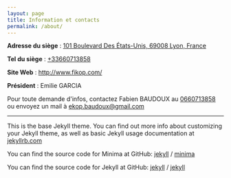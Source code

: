 ```yaml
---
layout: page
title: Information et contacts
permalink: /about/
---
```


**Adresse du siège** : <a href="https://www.openstreetmap.org/search?query=101%20Boulevard%20Des%20%C3%89tats-Unis%2C%2069008%20Lyon%2C%20France" target="_blank">101 Boulevard Des États-Unis, 69008 Lyon, France</a>

**Tel du siège** : [+33660713858](tel:"+33660713858")

**Site Web** : http://www.fikop.com/

**Président** : Emilie GARCIA

Pour toute demande d'infos, contactez Fabien BAUDOUX au [0660713858](tel:"+33660713858")
ou envoyez un mail à [ekop.baudoux@gmail.com](mailto:ekop.baudoux@gmail.com)

---
This is the base Jekyll theme. You can find out more info about customizing your Jekyll theme, as well as basic Jekyll usage documentation at [jekyllrb.com](https://jekyllrb.com/)

You can find the source code for Minima at GitHub:
[jekyll][jekyll-organization] /
[minima](https://github.com/jekyll/minima)

You can find the source code for Jekyll at GitHub:
[jekyll][jekyll-organization] /
[jekyll](https://github.com/jekyll/jekyll)


[jekyll-organization]: https://github.com/jekyll
